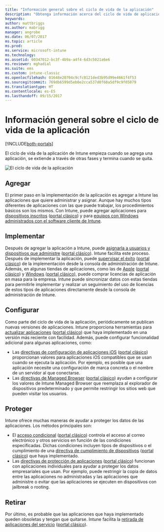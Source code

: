 ```yaml
---
title: "Información general sobre el ciclo de vida de la aplicación"
description: "Obtenga información acerca del ciclo de vida de aplicaciones que administra Intune, desde su incorporación hasta la retirada final."
keywords: 
author: mattbriggs
ms.author: mabrigg
manager: angrobe
ms.date: 06/07/2017
ms.topic: article
ms.prod: 
ms.service: microsoft-intune
ms.technology: 
ms.assetid: 60347012-bc3f-4b9a-a4f4-6d3c5021a6e6
ms.reviewer: mghadial
ms.suite: ems
ms.custom: intune-classic
ms.openlocfilehash: 01648e20704c9cfc0121ded3b95d99e4661f4f53
ms.sourcegitcommit: 769db6599d5eb0e2cca537d0f60a5df9c9f05079
ms.translationtype: HT
ms.contentlocale: es-ES
ms.lasthandoff: 09/15/2017
---
```

# <a name="overview-of-the-app-lifecycle"></a>Información general sobre el ciclo de vida de la aplicación

[!INCLUDE[both-portals](./includes/note-for-both-portals.md)]

El ciclo de vida de la aplicación de Intune empieza cuando se agrega una aplicación, se extiende a través de otras fases y termina cuando se quita.

![El ciclo de vida de la aplicación](./media/app-lifecycle.png "el ciclo de vida de la aplicación de Intune")

## <a name="add"></a>Agregar

El primer paso en la implementación de la aplicación es agregar a Intune las aplicaciones que quiere administrar y asignar. Aunque hay muchos tipos diferentes de aplicaciones con las que puede trabajar, los procedimientos básicos son los mismos. Con Intune, puede agregar aplicaciones para [dispositivos inscritos](apps-add.md) ([portal clásico](/intune-classic/deploy-use/add-apps-for-mobile-devices-in-microsoft-intune)) y para [equipos con Windows administrados con el software cliente de Intune](/intune-classic/deploy-use/add-apps-for-windows-pcs-in-microsoft-intune).

## <a name="deploy"></a>Implementar

Después de agregar la aplicación a Intune, puede [asignarla a usuarios y dispositivos que administre](apps-deploy.md) ([portal clásico](/intune-classic/deploy-use/deploy-apps)). Intune facilita este proceso. Después de implementar la aplicación, puede [supervisar el éxito](apps-monitor.md) ([portal clásico](/intune-classic/deploy-use/monitor-apps-in-microsoft-intune)) de la implementación desde la consola de administración de Intune. Además, en algunas tiendas de aplicaciones, como las de [Apple](vpp-apps-ios.md) ([portal clásico](/intune-classic/deploy-use/manage-ios-apps-you-purchased-through-a-volume-purchase-program-with-microsoft-intune)) y [Windows](windows-store-for-business.md) ([portal clásico](/intune-classic/deploy-use/manage-apps-you-purchased-from-the-windows-store-for-business-with-microsoft-intune)), puede comprar licencias de aplicación en masa para la empresa. Intune puede sincronizar datos con estas tiendas para permitirle implementar y realizar un seguimiento del uso de licencias de estos tipos de aplicaciones directamente desde la consola de administración de Intune.

## <a name="configure"></a>Configurar

Como parte del ciclo de vida de la aplicación, periódicamente se publican nuevas versiones de aplicaciones. Intune proporciona herramientas para [actualizar aplicaciones](apps-add.md) ([portal clásico](/intune-classic/deploy-use/update-apps-using-microsoft-intune)) que haya implementado en una versión más reciente con facilidad. Además, puede configurar funcionalidad adicional para algunas aplicaciones, como:
- Las [directivas de configuración de aplicaciones iOS](app-configuration-policies-use-ios.md) ([portal clásico](/intune-classic/deploy-use/configure-ios-apps-with-mobile-app-configuration-policies-in-microsoft-intune)) proporcionan valores para aplicaciones iOS compatibles que se usan cuando se ejecuta la aplicación. Por ejemplo, es posible que una aplicación necesite una configuración de marca concreta o el nombre de un servidor al que conectarse.
- Las [directivas de Managed Browser](app-configuration-managed-browser.md) ([portal clásico](/intune-classic/deploy-use/manage-internet-access-using-managed-browser-policies)) ayudan a configurar los valores de Intune Managed Browser que reemplaza al explorador de dispositivos predeterminado y que permite restringir los sitios web que pueden visitar los usuarios.

## <a name="protect"></a>Proteger

Intune ofrece muchas maneras de ayudar a proteger los datos de las aplicaciones. Los métodos principales son:
- El [acceso condicional](conditional-access.md) ([portal clásico](/intune-classic/deploy-use/restrict-access-to-email-and-o365-services-with-microsoft-intune)) controla el acceso al correo electrónico y otros servicios en función de las condiciones especificadas. Dichas condiciones incluyen tipos de dispositivos o el cumplimiento de una [directiva de cumplimiento de dispositivos](device-compliance.md) ([portal clásico](/intune-classic/deploy-use/introduction-to-device-compliance-policies-in-microsoft-intune)) que haya implementado.
- Las [directivas de protección de aplicaciones](app-protection-policy.md) ([portal clásico](/intune-classic/deploy-use/protect-app-data-using-mobile-app-management-policies-with-microsoft-intune)) funcionan con aplicaciones individuales para ayudar a proteger los datos empresariales que usan. Por ejemplo, puede restringir la copia de datos entre las aplicaciones no administradas y las aplicaciones que administre o evitar que las aplicaciones se ejecuten en dispositivos con jailbreak o rooting.

## <a name="retire"></a>Retirar

Por último, es probable que las aplicaciones que haya implementado queden obsoletas y tengan que quitarse. Intune facilita la [retirada de aplicaciones del servicio](device-management.md) ([portal clásico](/intune-classic/deploy-use/retire-apps-using-microsoft-intune)).
